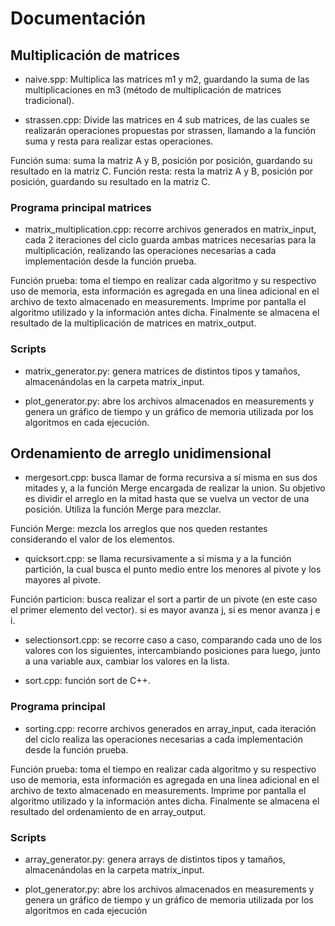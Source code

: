 # Documentación

## Multiplicación de matrices
* naive.spp: Multiplica las matrices m1 y m2, guardando la suma de las multiplicaciones en m3 (método de multiplicación de matrices tradicional).

* strassen.cpp: Divide las matrices en 4 sub matrices, de las cuales se realizarán operaciones propuestas por strassen, llamando a la función suma y resta para realizar estas operaciones. 

Función suma: suma la matriz A y B, posición por posición, guardando su resultado en la matriz C.
Función resta: resta la matriz A y B, posición por posición, guardando su resultado en la matriz C.

### Programa principal matrices

* matrix_multiplication.cpp: recorre archivos generados en matrix_input, cada 2 iteraciones del ciclo guarda ambas matrices necesarias para la multiplicación, realizando las operaciones necesarias a cada implementación desde la función prueba.

Función prueba: toma el tiempo en realizar cada algoritmo y su respectivo uso de memoria, esta información es agregada en una linea adicional en el archivo de texto almacenado en measurements. Imprime por pantalla el algoritmo utilizado y la información antes dicha. Finalmente se almacena el resultado de la multiplicación de matrices en matrix_output.

### Scripts

* matrix_generator.py: genera matrices de distintos tipos y tamaños, almacenándolas en la carpeta matrix_input.

* plot_generator.py: abre los archivos almacenados en measurements y genera un gráfico de tiempo y un gráfico de memoria utilizada por los algoritmos en cada ejecución.

## Ordenamiento de arreglo unidimensional

* mergesort.cpp: busca llamar de forma recursiva a sí misma en sus dos mitades y, a la función Merge encargada de realizar la union. Su objetivo es dividir el arreglo en la mitad hasta que se vuelva un vector de una posición. Utiliza la función Merge para mezclar.

Función Merge: mezcla los arreglos que nos queden restantes considerando el valor de los elementos.

* quicksort.cpp: se llama recursivamente a sí misma y a la función partición, la cual busca el punto medio entre los menores al pivote y los mayores al pivote.

Función particion: busca realizar el sort a partir de un pivote (en este caso el primer elemento del vector). si es mayor avanza j, si es menor avanza j e i.

* selectionsort.cpp: se recorre caso a caso, comparando cada uno de los valores con los siguientes, intercambiando posiciones para luego, junto a una variable aux, cambiar los valores en la lista.

* sort.cpp: función sort de C++.

### Programa principal

* sorting.cpp: recorre archivos generados en array_input, cada iteración del ciclo realiza las operaciones necesarias a cada implementación desde la función prueba.

Función prueba: toma el tiempo en realizar cada algoritmo y su respectivo uso de memoria, esta información es agregada en una linea adicional en el archivo de texto almacenado en measurements. Imprime por pantalla el algoritmo utilizado y la información antes dicha. Finalmente se almacena el resultado del ordenamiento de en array_output.

### Scripts

* array_generator.py: genera arrays de distintos tipos y tamaños, almacenándolas en la carpeta matrix_input.

* plot_generator.py: abre los archivos almacenados en measurements y genera un gráfico de tiempo y un gráfico de memoria utilizada por los algoritmos en cada ejecución